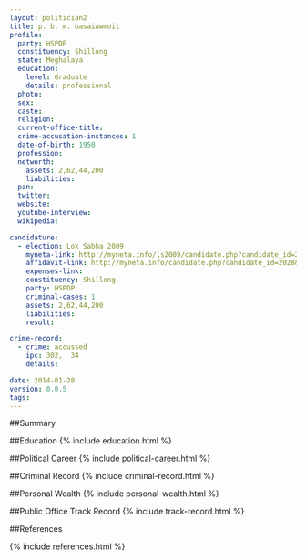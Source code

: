 ```yaml
---
layout: politician2
title: p. b. m. basaiawmoit
profile: 
  party: HSPDP
  constituency: Shillong
  state: Meghalaya
  education: 
    level: Graduate
    details: professional
  photo: 
  sex: 
  caste: 
  religion: 
  current-office-title: 
  crime-accusation-instances: 1
  date-of-birth: 1950
  profession: 
  networth: 
    assets: 2,62,44,200
    liabilities: 
  pan: 
  twitter: 
  website: 
  youtube-interview: 
  wikipedia: 

candidature: 
  - election: Lok Sabha 2009
    myneta-link: http://myneta.info/ls2009/candidate.php?candidate_id=2028
    affidavit-link: http://myneta.info/candidate.php?candidate_id=2028&scan=original
    expenses-link: 
    constituency: Shillong 
    party: HSPDP
    criminal-cases: 1
    assets: 2,62,44,200
    liabilities: 
    result:  

crime-record: 
  - crime: accussed
    ipc: 302,  34
    details:  

date: 2014-01-28
version: 0.0.5
tags: 
---
```

##Summary


##Education
{% include education.html %}


##Political Career
{% include political-career.html %}


##Criminal Record
{% include criminal-record.html %}


##Personal Wealth
{% include personal-wealth.html %}


##Public Office Track Record
{% include track-record.html %}


##References


{% include references.html %}